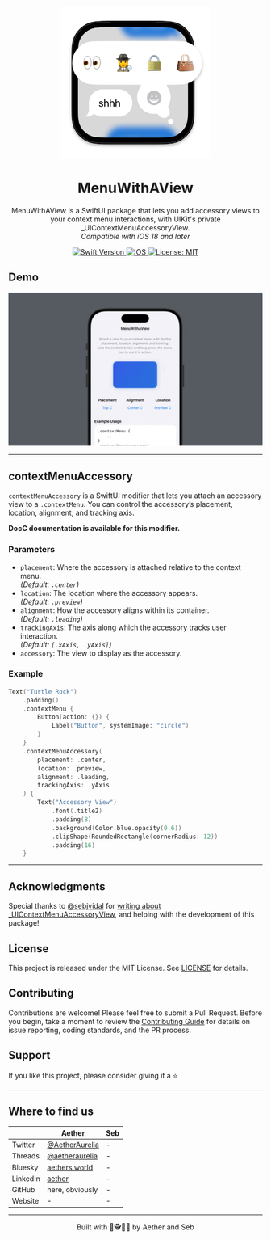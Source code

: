 <div align="center">
  <img width="300" height="300" src="/assets/icon.png" alt="MenuWithAView Logo">
  <h1><b>MenuWithAView</b></h1>
  <p>
    MenuWithAView is a SwiftUI package that lets you add accessory views to your context menu interactions, with UIKit's private _UIContextMenuAccessoryView.
    <br>
    <i>Compatible with iOS 18 and later</i>
  </p>
</div>

<div align="center">
  <a href="https://swift.org">
<!--     <img src="https://img.shields.io/badge/Swift-6.0%20%7C%206-orange.svg" alt="Swift Version"> -->
    <img src="https://img.shields.io/badge/Swift-6.0-orange.svg" alt="Swift Version">
  </a>
  <a href="https://www.apple.com/ios/">
     <img src="https://img.shields.io/badge/iOS-18%2B-blue.svg" alt="iOS"> 
  </a>
  <a href="LICENSE">
    <img src="https://img.shields.io/badge/License-MIT-green.svg" alt="License: MIT">
  </a>
</div>

## **Demo**

![Example](/assets/example1.gif)

---

## contextMenuAccessory

`contextMenuAccessory` is a SwiftUI modifier that lets you attach an accessory view to a `.contextMenu`. You can control the accessory’s placement, location, alignment, and tracking axis.

**DocC documentation is available for this modifier.**

### Parameters

- `placement`: Where the accessory is attached relative to the context menu.  
  *(Default: `.center`)*
- `location`: The location where the accessory appears.  
  *(Default: `.preview`)*
- `alignment`: How the accessory aligns within its container.  
  *(Default: `.leading`)*
- `trackingAxis`: The axis along which the accessory tracks user interaction.  
  *(Default: `[.xAxis, .yAxis]`)*
- `accessory`: The view to display as the accessory.

### Example

```swift
Text("Turtle Rock")
    .padding()
    .contextMenu {
        Button(action: {}) {
            Label("Button", systemImage: "circle")
        }
    }
    .contextMenuAccessory(
        placement: .center,
        location: .preview,
        alignment: .leading,
        trackingAxis: .yAxis
    ) {
        Text("Accessory View")
            .font(.title2)
            .padding(8)
            .background(Color.blue.opacity(0.6))
            .clipShape(RoundedRectangle(cornerRadius: 12))
            .padding(16)
    }
```

---

## **Acknowledgments**

Special thanks to [@sebjvidal](https://github.com/sebjvidal) for [writing about  _UIContextMenuAccessoryView](https://sebvidal.com/blog/accessorise-your-context-menu-interactions/), and helping with the development of this package!

## License

This project is released under the MIT License. See [LICENSE](LICENSE.md) for details.

## Contributing

Contributions are welcome! Please feel free to submit a Pull Request. Before you begin, take a moment to review the [Contributing Guide](CONTRIBUTING.md) for details on issue reporting, coding standards, and the PR process.

## Support

If you like this project, please consider giving it a ⭐️

---

## Where to find us

|         | Aether | Seb |
|---------|----------------|------------------|
| Twitter | [@AetherAurelia](https://x.com/AetherAurelia) | - |
| Threads | [@aetheraurelia](https://www.threads.net/@aetheraurelia) | - |
| Bluesky | [aethers.world](https://bsky.app/profile/aethers.world) | - |
| LinkedIn| [aether](https://www.linkedin.com/in/willjones24) | - |
| GitHub  | here, obviously | - |
| Website | - | - |


---

<p align="center">Built with 🍏🕵️🤝👜 by Aether and Seb</p>
